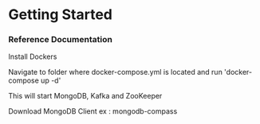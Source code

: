 # Getting Started

### Reference Documentation
Install Dockers

Navigate to folder where docker-compose.yml is located and run 
'docker-compose up -d'

This will start MongoDB, Kafka and ZooKeeper

Download MongoDB Client ex : mongodb-compass

